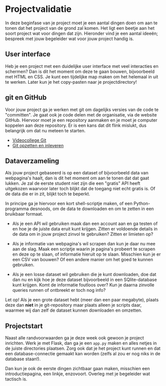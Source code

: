 # Projectvalidatie

In deze beginfase van je project moet je een aantal dingen doen om aan te tonen dat het project van de grond zal komen. Het ligt een beetje aan het soort project wat voor dingen dat zijn. Hieronder vind je een aantal ideeën; bespreek met jouw begeleider wat voor jouw project handig is.

## User interface

Heb je een project met een duidelijke user interface met veel interacties en schermen? Dan is dit het moment om deze te gaan bouwen, bijvoorbeeld met HTML en CSS. Je kunt een tijdelijke map maken om het helemaal in uit te werken. Later kun je het copy-pasten naar je projectdirectory!

## git en GitHub

Voor jouw project ga je werken met git om dagelijks versies van de code te "committen". Je gaat ook je code delen met de organisatie, via de website GitHub. Hiervoor moet je een repository aanmaken en je moet je computer koppelen aan deze repository. Er is een kans dat dit flink mislukt, dus belangrijk om dat nu meteen te starten.

- [Videocollege Git](/flask/lectures/git)
- [Git opzetten en inleveren](/milestones/git)

## Dataverzameling

Als jouw project gebaseerd is op een dataset of bijvoorbeeld data van webpagina's haalt, dan is dit het moment om aan te tonen dat dat gaat lukken. Je zal de eerste student niet zijn die een "gratis" API heeft uitgekozen waarvoor later toch blijkt dat de toegang niet echt gratis is. Of de data die er in zit, blijkt toch te beperkt.

In principe ga je hiervoor een kort shell-scriptje maken, of een Python-programma desnoods, om de data te downloaden en om te zetten in een bruikbaar formaat.

- Als je een API wil gebruiken maak dan een account aan en ga testen of en hoe je de juiste data eruit kunt krijgen. Zitten er voldoende details in de data om in jouw project zinvol te gebruiken? Zitten er limieten op? 

- Als je informatie van webpagina's wil scrapen dan kun je daar nu mee aan de slag. Maak een scriptje waarin je pagina's probeert te scrapen en deze op te slaan, of informatie hieruit op te slaan. Misschien kun je er een CSV van bouwen? Of een andere manier om het goed te kunnen gebruiken.

- Als je een losse dataset wil gebruiken die je kunt downloaden, doe dat dan nu en kijk hoe je deze dataset bijvoorbeeld in een SQlite-database kunt krijgen. Komt de informatie foutloos over? Kun je daarna zinvolle queries runnen of ontbreekt er toch nog info?

Let op! Als je een grote dataset hebt (meer dan een paar megabyte), plaats deze dan **niet** in je git-repository maar plaats alleen je scripts daar, waarmee wij dan zelf de dataset kunnen downloaden en omzetten.

## Projectstart

Naast alle randvoorwaarden ga je deze week ook gewoon je project inrichten. Werk je met Flask, dan ga je een `app.py` maken en alles netjes in de juiste directories plaatsen. Zorg ook dat je het project kunt runnen en dat een database-connectie gemaakt kan worden (zelfs al zou er nog niks in de database staan!).

Dan kun je ook de eerste dingen zichtbaar gaan maken, misschien een introductiepagina, een linkje, enzovoort. Overleg met je begeleider wat tactisch is.

